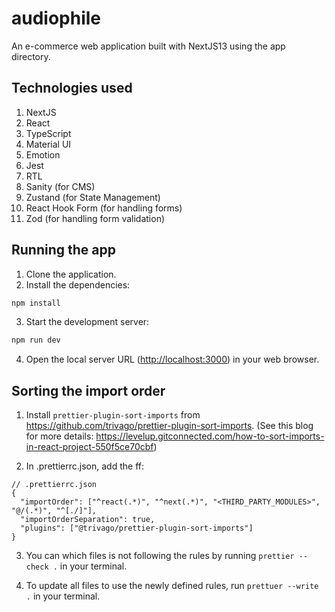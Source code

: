 # audiophile

An e-commerce web application built with NextJS13 using the app directory.

## Technologies used

1. NextJS
2. React
3. TypeScript
4. Material UI
5. Emotion
6. Jest
7. RTL
8. Sanity (for CMS)
9. Zustand (for State Management)
10. React Hook Form (for handling forms)
11. Zod (for handling form validation)

## Running the app

1. Clone the application.
2. Install the dependencies:

```bash
npm install
```

3. Start the development server:

```bash
npm run dev
```

4. Open the local server URL ([http://localhost:3000](http://localhost:3000)) in your web browser.

## Sorting the import order

1. Install `prettier-plugin-sort-imports` from https://github.com/trivago/prettier-plugin-sort-imports. (See this blog for more details: https://levelup.gitconnected.com/how-to-sort-imports-in-react-project-550f5ce70cbf)

2. In .prettierrc.json, add the ff:

```
// .prettierrc.json
{
  "importOrder": ["^react(.*)", "^next(.*)", "<THIRD_PARTY_MODULES>", "@/(.*)", "^[./]"],
  "importOrderSeparation": true,
  "plugins": ["@trivago/prettier-plugin-sort-imports"]
}
```

3. You can which files is not following the rules by running `prettier --check .` in your terminal.

4. To update all files to use the newly defined rules, run `prettuer --write .` in your terminal.
